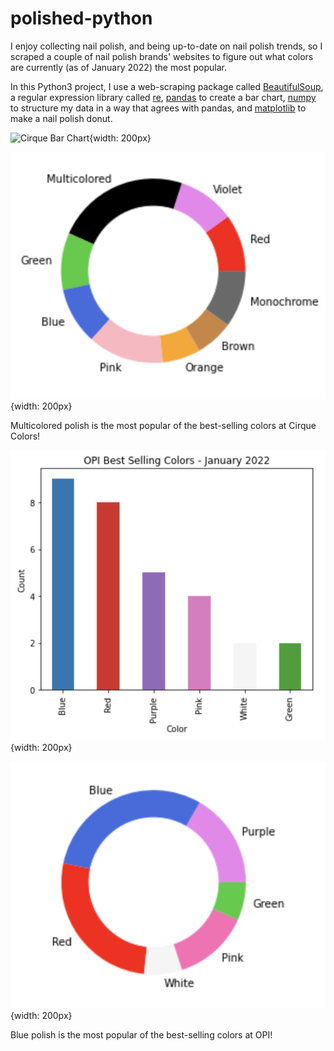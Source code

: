# polished-python

I enjoy collecting nail polish, and being up-to-date on nail polish trends, so I scraped a couple of nail polish brands' websites to figure out what colors are currently (as of January 2022) the most popular.

In this Python3 project, I use a web-scraping package called [BeautifulSoup](https://www.crummy.com/software/BeautifulSoup/bs4/doc/), a regular expression library called [re](https://docs.python.org/3/library/re.html), [pandas](https://pandas.pydata.org/docs/user_guide/index.html) to create a bar chart, [numpy](https://numpy.org/doc/stable/numpy-user.pdf) to structure my data in a way that agrees with pandas, and [matplotlib](https://matplotlib.org/stable/users/index) to make a nail polish donut.


![Cirque Bar Chart](/https://github.com/msmarroquin/polished-python/blob/main/Cirque%20Bar%20Chart.png){width: 200px}

![Cirque Donut](https://github.com/msmarroquin/polished-python/blob/main/Cirque%20Donut.png){width: 200px}

Multicolored polish is the most popular of the best-selling colors at Cirque Colors!

![OPI Bar Chart](https://github.com/msmarroquin/polished-python/blob/main/OPI%20Bar%20Chart.png){width: 200px}

![Opi Donut](https://github.com/msmarroquin/polished-python/blob/main/OPI%20Donut.png){width: 200px}

Blue polish is the most popular of the best-selling colors at OPI!